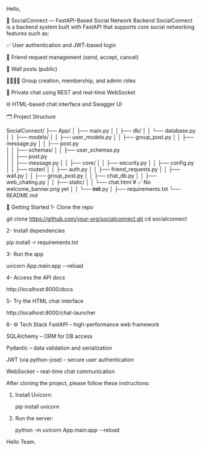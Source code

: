 
Hello,

📘 SocialConnect — FastAPI-Based Social Network Backend
SocialConnect is a backend system built with FastAPI that supports core social networking features such as:

✅ User authentication and JWT-based login

👥 Friend request management (send, accept, cancel)

📃 Wall posts (public)

👨‍👩‍👧‍👦 Group creation, membership, and admin roles

💬 Private chat using REST and real-time WebSocket

🌐 HTML-based chat interface and Swagger UI

🗂️ Project Structure

SocialConnect/
├── App/
│   ├── main.py
│
│   ├── db/
│   │   └── database.py
│
│   ├── models/
│   │   ├── user_models.py
│   │   ├── group_post.py
│   │   ├── message.py
│   │   ├── post.py                
│
│   ├── schemas/
│   │   ├── user_schemas.py        
│   │   ├── post.py                
│   │   ├── message.py
│
│   ├── core/
│   │   ├── security.py
│   │   ├── config.py
│
│   ├── router/
│   │   ├── auth.py
│   │   ├── friend_requests.py
│   │   ├── wall.py
│   │   ├── group_post.py
│   │   ├── chat_db.py
│   │   ├── web_chating.py
│
│   ├── static/
│   │   └── chat.html              # ✅ No welcome_banner.png yet
│
│   └── __init__.py
│
├── requirements.txt
└── README.md




🚀 Getting Started
1- Clone the repo


git clone https://github.com/your-org/socialconnect.git
cd socialconnect

2- Install dependencies

pip install -r requirements.txt

3- Run the app

uvicorn App.main:app --reload

4- Access the API docs

http://localhost:8000/docs

5- Try the HTML chat interface

http://localhost:8000/chat-launcher

6- ⚙️ Tech Stack
FastAPI – high-performance web framework

SQLAlchemy – ORM for DB access

Pydantic – data validation and serialization

JWT (via python-jose) – secure user authentication

WebSocket – real-time chat communication


After cloning the project, please follow these instructions:

1. Install Uvicorn:
   
   pip install uvicorn
   
2. Run the server:
   
   python -m uvicorn App.main:app --reload

Hello Team.
